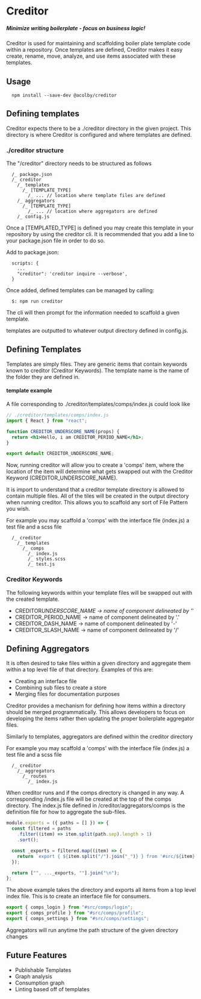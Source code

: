 # Creditor

##### Minimize writing boilerplate - focus on business logic!

Creditor is used for maintaining and scaffolding boiler plate template code within a repository. Once templates are defined, Creditor makes it easy create, rename, move, analyze, and use items associated with these templates.

## Usage

```
  npm install --save-dev @acolby/creditor
```

## Defining templates

Creditor expects there to be a ./creditor directory in the given project. This directory is where Creditor is configured and where templates are defined.

### ./creditor structure

The "/creditor" directory needs to be structured as follows

```
  /_ package.json
  /_ creditor
    /_ templates
      /_ [TEMPLATE_TYPE]
        /_ ... // location where template files are defined
    /_ aggregators
      /_ [TEMPLATE_TYPE]
        /_ ... // location where aggregators are defined
    /_ config.js
```

Once a [TEMPLATED_TYPE] is defined you may create this template in your repository by using the creditor cli. It is recommended that you add a line to your package.json file in order to do so.

Add to package.json:

```
  scripts: {
    ...
    "creditor": 'creditor inquire --verbose',
  }
```

Once added, defined templates can be managed by calling:

```
  $: npm run creditor
```

The cli will then prompt for the information needed to scaffold a given template.

templates are outputted to whatever output directory defined in config.js.

## Defining Templates

Templates are simply files. They are generic items that contain keywords known to creditor (Creditor Keywords). The template name is the name of the folder they are defined in.

#### template example

A file corresponding to ./creditor/templates/comps/index.js could look like

```jsx
// ./creditor/templates/comps/index.js
import { React } from "react";

function CREDITOR_UNDERSCORE_NAME(props) {
  return <h1>Hello, i am CREDITOR_PERIOD_NAME</h1>;
}

export default CREDITOR_UNDERSCORE_NAME;
```

Now, running creditor will allow you to create a 'comps' item, where the location of the item will determine what gets swapped out with the Creditor Keyword (CREDITOR_UNDERSCORE_NAME).

It is import to understand that a creditor template directory is allowed to contain multiple files. All of the tiles will be created in the output directory when running creditor. This allows you to scaffold any sort of File Pattern you wish.

For example you may scaffold a 'comps' with the interface file (index.js) a test file and a scss file

```
  /_ creditor
    /_ templates
      /_ comps
        /_ index.js
        /_ styles.scss
        /_ test.js
```

### Creditor Keywords

The following keywords within your template files will be swapped out with the created template.

- CREDITOR*UNDERSCORE_NAME -> name of component delineated by '*'
- CREDITOR_PERIOD_NAME -> name of component delineated by '.'
- CREDITOR_DASH_NAME -> name of component delineated by '-'
- CREDITOR_SLASH_NAME -> name of component delineated by '/'

## Defining Aggregators

It is often desired to take files within a given directory and aggregate them within a top level file of that directory. Examples of this are:

- Creating an interface file
- Combining sub files to create a store
- Merging files for documentation purposes

Creditor provides a mechanism for defining how items within a directory should be merged programmatically. This allows developers to focus on developing the items rather then updating the proper boilerplate aggregator files.

Similarly to templates, aggregators are defined within the creditor directory

For example you may scaffold a 'comps' with the interface file (index.js) a test file and a scss file

```
  /_ creditor
    /_ aggregators
      /_ routes
        /_ index.js
```

When creditor runs and if the comps directory is changed in any way. A corresponding /index.js file will be created at the top of the comps directory. The index.js file defined in /creditor/aggregators/comps is the definition file for how to aggregate the sub-files.

```js
module.exports = ({ paths = [] }) => {
  const filtered = paths
    .filter((item) => item.split(path.sep).length > 1)
    .sort();

  const _exports = filtered.map((item) => {
    return `export { ${item.split("/").join("_")} } from '#src/${item}';`;
  });

  return ["", ..._exports, ""].join("\n");
};
```

The above example takes the directory and exports all items from a top level index file. This is to create an interface file for consumers.

```js
export { comps_login } from "#src/comps/login";
export { comps_profile } from "#src/comps/profile";
export { comps_settings } from "#src/comps/settings";
```

Aggregators will run anytime the path structure of the given directory changes

## Future Features

- Publishable Templates
- Graph analysis
- Consumption graph
- Linting based off of templates
